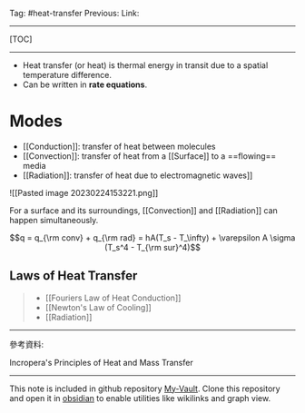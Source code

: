 Tag: #heat-transfer
Previous: 
Link: 

---

[TOC]

---

- Heat transfer (or heat) is thermal energy in transit due to a spatial temperature difference.
- Can be written in **rate equations**.

# Modes

- [[Conduction]]: transfer of heat between molecules
- [[Convection]]: transfer of heat from a [[Surface]] to a ==flowing== media
- [[Radiation]]: transfer of heat due to electromagnetic waves]]

![[Pasted image 20230224153221.png]]

For a surface and its surroundings, [[Convection]] and [[Radiation]] can happen simultaneously.

$$q = q_{\rm conv} + q_{\rm rad} = hA(T_s - T_\infty) + \varepsilon A \sigma (T_s^4 - T_{\rm sur}^4)$$

## Laws of Heat Transfer

> - [[Fouriers Law of Heat Conduction]]
> - [[Newton's Law of Cooling]]
> - [[Radiation]]

---

參考資料:

Incropera's Principles of Heat and Mass Transfer

---

This note is included in github repository [My-Vault](https://github.com/LittleD3092/My-Vault.git). Clone this repository and open it in [obsidian](https://obsidian.md/) to enable utilities like wikilinks and graph view.